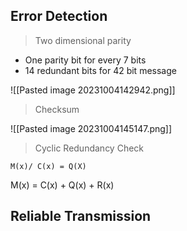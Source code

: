 ## Error Detection
> Two dimensional parity

- One parity bit for every 7 bits
- 14 redundant bits for 42 bit message

![[Pasted image 20231004142942.png]]

> Checksum


![[Pasted image 20231004145147.png]]

>Cyclic Redundancy Check

`M(x)/ C(x) = Q(X)`

M(x) = C(x) + Q(x) + R(x)


## Reliable Transmission
